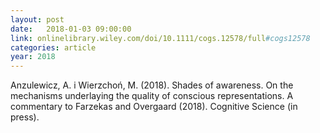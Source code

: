 ```yaml
---
layout: post
date:   2018-01-03 09:00:00
link: onlinelibrary.wiley.com/doi/10.1111/cogs.12578/full#cogs12578
categories: article
year: 2018
---
```


Anzulewicz, A. i Wierzchoń, M. (2018). Shades of awareness. On the mechanisms underlaying the quality of conscious representations. A commentary to Farzekas and Overgaard (2018). Cognitive Science (in press).
